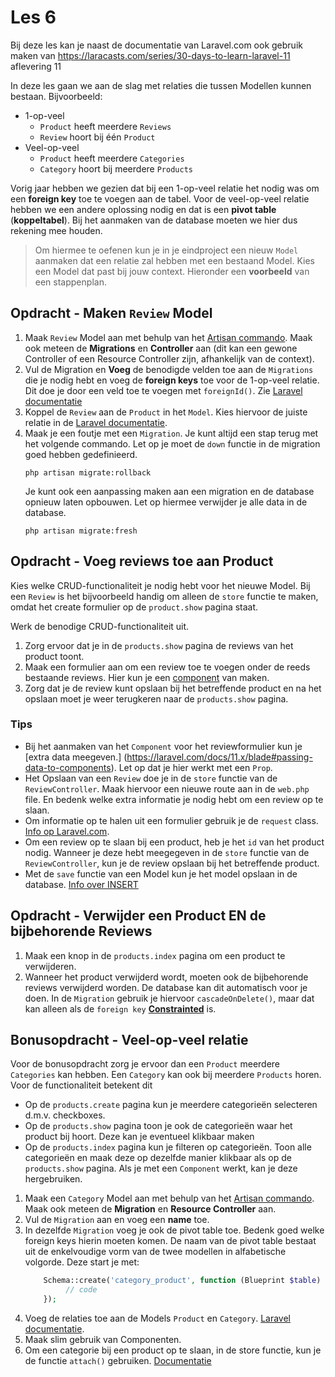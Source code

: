 # Les 6

Bij deze les kan je naast de documentatie van Laravel.com ook gebruik maken van 
https://laracasts.com/series/30-days-to-learn-laravel-11 aflevering 11

In deze les gaan we aan de slag met relaties die tussen Modellen kunnen bestaan. Bijvoorbeeld:

- 1-op-veel
    - `Product` heeft meerdere `Reviews`
    - `Review` hoort bij één `Product`
- Veel-op-veel
    - `Product` heeft meerdere `Categories`
    - `Category` hoort bij meerdere `Products`

Vorig jaar hebben we gezien dat bij een 1-op-veel relatie het nodig was om een **foreign key** toe te voegen aan de tabel.
Voor de veel-op-veel relatie hebben we een andere oplossing nodig en dat is een **pivot table** (**koppeltabel**).
Bij het aanmaken van de database moeten we hier dus rekening mee houden.

> Om hiermee te oefenen kun je in je eindproject een nieuw `Model` aanmaken dat een relatie zal hebben met een bestaand Model. 
> Kies een Model dat past bij jouw context. Hieronder een **voorbeeld** van een stappenplan.

## Opdracht - Maken `Review` Model

1. Maak `Review` Model aan met behulp van het
   [Artisan commando](https://laravel.com/docs/11.x/eloquent#generating-model-classes). Maak ook meteen de
   **Migrations** en **Controller** aan (dit kan een gewone Controller of een Resource Controller zijn, afhankelijk van de context).
2. Vul de Migration en **Voeg** de benodigde velden toe aan de `Migrations` die je nodig hebt en voeg de **foreign keys** 
   toe voor de 1-op-veel relatie. Dit doe je door een 
   veld toe te voegen met `foreignId()`. Zie [Laravel documentatie](https://laravel.com/docs/11.x/migrations#column-method-foreignId)
3. Koppel de `Review` aan de `Product` in het `Model`. Kies hiervoor de juiste relatie in de 
   [Laravel documentatie](https://laravel.com/docs/11.x/eloquent-relationships).
5. Maak je een foutje met een `Migration`. Je kunt altijd een stap terug met het volgende commando. Let op je moet
   de `down` functie in de migration goed hebben gedefinieerd.
   ```
   php artisan migrate:rollback
   ```
   Je kunt ook een aanpassing maken aan een migration en de database opnieuw laten opbouwen. Let op hiermee verwijder
   je alle data in de database.
   ```
   php artisan migrate:fresh
   ```

## Opdracht - Voeg reviews toe aan Product

Kies welke CRUD-functionaliteit je nodig hebt voor het nieuwe Model. Bij een `Review` is het bijvoorbeeld handig om 
alleen de `store` functie te maken, omdat het create formulier op de `product.show` pagina staat. 

Werk de benodige CRUD-functionaliteit uit.
1. Zorg ervoor dat je in de `products.show` pagina de reviews van het product toont.
2. Maak een formulier aan om een review toe te voegen onder de reeds bestaande reviews. 
   Hier kun je een [component](https://laravel.com/docs/11.x/blade#passing-data-to-components) van maken. 
3. Zorg dat je de review kunt opslaan bij het betreffende product en na het opslaan moet je weer terugkeren naar de 
   `products.show` pagina.

### Tips

- Bij het aanmaken van het `Component` voor het reviewformulier kun je [extra data meegeven.] 
  (https://laravel.com/docs/11.x/blade#passing-data-to-components). Let op dat je hier werkt met een 
  `Prop`.
- Het Opslaan van een `Review` doe je in de `store` functie van de `ReviewController`. Maak hiervoor een nieuwe route aan
  in de `web.php` file. En bedenk welke extra informatie je nodig hebt om een review op te slaan.
- Om informatie op te halen uit een formulier gebruik je de `request` class. 
  [Info op Laravel.com](https://laravel.com/docs/11.x/requests#retrieving-input). 
- Om een review op te slaan bij een product, heb je het `id` van het product nodig. 
  Wanneer je deze hebt meegegeven in de `store` functie van de `ReviewController`, kun je de review opslaan bij het
  betreffende product. 
- Met de `save` functie van een Model kun je het model opslaan in de database. 
  [Info over INSERT](https://laravel.com/docs/11.x/eloquent#inserts)

## Opdracht - Verwijder een Product EN de bijbehorende Reviews

1. Maak een knop in de `products.index` pagina om een product te verwijderen.
2. Wanneer het product verwijderd wordt, moeten ook de bijbehorende reviews verwijderd worden. De database kan
   dit automatisch voor je doen. In de `Migration` gebruik je hiervoor `cascadeOnDelete()`, maar dat kan alleen
   als de `foreign key` [**Constrainted**](https://laravel.com/docs/11.x/migrations#foreign-key-constraints) is.

## Bonusopdracht - Veel-op-veel relatie

Voor de bonusopdracht zorg je ervoor dan een `Product` meerdere `Categories` kan hebben. Een `Category` kan ook bij
meerdere `Products` horen. Voor de functionaliteit betekent dit

- Op de `products.create` pagina kun je meerdere categorieën selecteren d.m.v. checkboxes.
- Op de `products.show` pagina toon je ook de categorieën waar het product bij hoort. Deze kan je eventueel klikbaar 
  maken
- Op de `products.index` pagina kun je filteren op categorieën. Toon alle categorieën en maak deze op dezelfde manier
  klikbaar als op de `products.show` pagina. Als je met een `Component` werkt, kan je deze hergebruiken.

1. Maak een `Category` Model aan met behulp van het
   [Artisan commando](https://laravel.com/docs/11.x/eloquent#generating-model-classes). Maak ook meteen de
   **Migration** en **Resource Controller** aan.
2. Vul de `Migration` aan en voeg een **name** toe. 
3. In dezelfde `Migration` voeg je ook de pivot table toe. Bedenk goed welke foreign keys hierin moeten komen. De naam
   van de pivot table bestaat uit de enkelvoudige vorm van de twee modellen in alfabetische volgorde.
   Deze start je met:
   ```php
       Schema::create('category_product', function (Blueprint $table) {
            // code
       });
   ```
4. Voeg de relaties toe aan de Models `Product` en `Category`. [Laravel documentatie](https://laravel.com/docs/11.x/eloquent-relationships).
5. Maak slim gebruik van Componenten. 
6. Om een categorie bij een product op te slaan, in de store functie, kun je de functie `attach()` gebruiken. 
   [Documentatie](https://laravel.com/docs/11.x/eloquent-relationships#updating-many-to-many-relationships)
